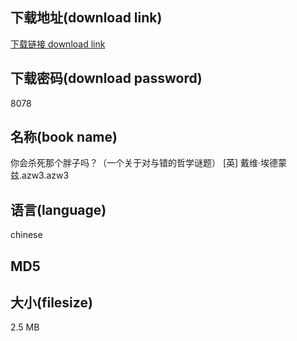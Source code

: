 ## 下载地址(download link)
[下载链接 download link](https://tutu365.netlify.app/?s=%E4%BD%A0%E4%BC%9A%E6%9D%80%E6%AD%BB%E9%82%A3%E4%B8%AA%E8%83%96%E5%AD%90%E5%90%97%EF%BC%9F%EF%BC%88%E4%B8%80%E4%B8%AA%E5%85%B3%E4%BA%8E%E5%AF%B9%E4%B8%8E%E9%94%99%E7%9A%84%E5%93%B2%E5%AD%A6%E8%B0%9C%E9%A2%98%EF%BC%89+%5B%E8%8B%B1%5D+%E6%88%B4%E7%BB%B4%C2%B7%E5%9F%83%E5%BE%B7%E8%92%99%E5%85%B9.azw3)

## 下载密码(download password)
8078

## 名称(book name)
你会杀死那个胖子吗？（一个关于对与错的哲学谜题） [英] 戴维·埃德蒙兹.azw3.azw3

## 语言(language)
chinese

## MD5


## 大小(filesize)
2.5 MB
